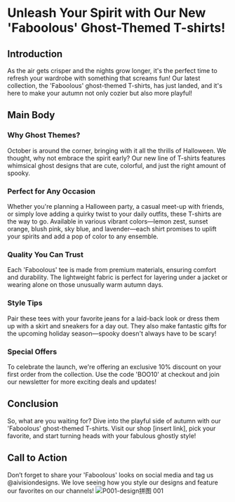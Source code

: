 # Unleash Your Spirit with Our New 'Faboolous' Ghost-Themed T-shirts!

## Introduction
As the air gets crisper and the nights grow longer, it's the perfect time to refresh your wardrobe with something that screams fun! Our latest collection, the 'Faboolous' ghost-themed T-shirts, has just landed, and it's here to make your autumn not only cozier but also more playful!

## Main Body
### Why Ghost Themes?
October is around the corner, bringing with it all the thrills of Halloween. We thought, why not embrace the spirit early? Our new line of T-shirts features whimsical ghost designs that are cute, colorful, and just the right amount of spooky.

### Perfect for Any Occasion
Whether you're planning a Halloween party, a casual meet-up with friends, or simply love adding a quirky twist to your daily outfits, these T-shirts are the way to go. Available in various vibrant colors—lemon zest, sunset orange, blush pink, sky blue, and lavender—each shirt promises to uplift your spirits and add a pop of color to any ensemble.

### Quality You Can Trust
Each 'Faboolous' tee is made from premium materials, ensuring comfort and durability. The lightweight fabric is perfect for layering under a jacket or wearing alone on those unusually warm autumn days.

### Style Tips
Pair these tees with your favorite jeans for a laid-back look or dress them up with a skirt and sneakers for a day out. They also make fantastic gifts for the upcoming holiday season—spooky doesn't always have to be scary!

### Special Offers
To celebrate the launch, we're offering an exclusive 10% discount on your first order from the collection. Use the code 'BOO10' at checkout and join our newsletter for more exciting deals and updates!

## Conclusion
So, what are you waiting for? Dive into the playful side of autumn with our 'Faboolous' ghost-themed T-shirts. Visit our shop [insert link], pick your favorite, and start turning heads with your fabulous ghostly style!

## Call to Action
Don’t forget to share your 'Faboolous' looks on social media and tag us @aivisiondesigns. We love seeing how you style our designs and feature our favorites on our channels!
![P001-design拼图 001](https://github.com/user-attachments/assets/a2797611-c22d-4e05-bf21-e89ea785951c)
